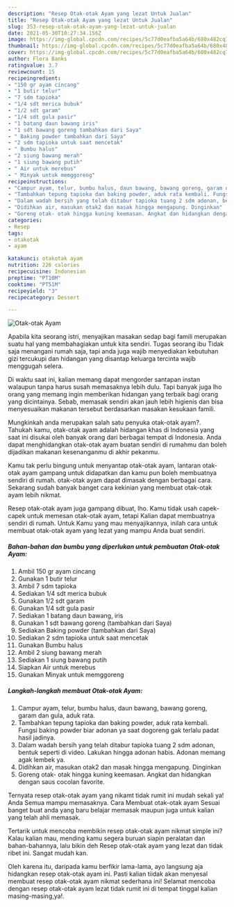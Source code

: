 ```yaml
---
description: "Resep Otak-otak Ayam yang lezat Untuk Jualan"
title: "Resep Otak-otak Ayam yang lezat Untuk Jualan"
slug: 353-resep-otak-otak-ayam-yang-lezat-untuk-jualan
date: 2021-05-30T10:27:34.156Z
image: https://img-global.cpcdn.com/recipes/5c77d0eafba5a64b/680x482cq70/otak-otak-ayam-foto-resep-utama.jpg
thumbnail: https://img-global.cpcdn.com/recipes/5c77d0eafba5a64b/680x482cq70/otak-otak-ayam-foto-resep-utama.jpg
cover: https://img-global.cpcdn.com/recipes/5c77d0eafba5a64b/680x482cq70/otak-otak-ayam-foto-resep-utama.jpg
author: Flora Banks
ratingvalue: 3.7
reviewcount: 15
recipeingredient:
- "150 gr ayam cincang"
- "1 butir telur"
- "7 sdm tapioka"
- "1/4 sdt merica bubuk"
- "1/2 sdt garam"
- "1/4 sdt gula pasir"
- "1 batang daun bawang iris"
- "1 sdt bawang goreng tambahkan dari Saya"
- " Baking powder tambahkan dari Saya"
- "2 sdm tapioka untuk saat mencetak"
- " Bumbu halus"
- "2 siung bawang merah"
- "1 siung bawang putih"
- " Air untuk merebus"
- " Minyak untuk memggoreng"
recipeinstructions:
- "Campur ayam, telur, bumbu halus, daun bawang, bawang goreng, garam dan gula, aduk rata."
- "Tambahkan tepung tapioka dan baking powder, aduk rata kembali. Fungsi baking powder biar adonan ya saat dogoreng gak terlalu padat hasil jadinya."
- "Dalam wadah bersih yang telah ditabur tapioka tuang 2 sdm adonan, bentuk seperti di video. Lakukan hingga adonan habis. Adonan memang agak lembek ya."
- "Didihkan air, masukan otak2 dan masak hingga mengapung. Dinginkan"
- "Goreng otak- otak hingga kuning keemasan. Angkat dan hidangkan dengan saus cocolan favorite."
categories:
- Resep
tags:
- otakotak
- ayam

katakunci: otakotak ayam 
nutrition: 226 calories
recipecuisine: Indonesian
preptime: "PT10M"
cooktime: "PT51M"
recipeyield: "3"
recipecategory: Dessert

---
```



![Otak-otak Ayam](https://img-global.cpcdn.com/recipes/5c77d0eafba5a64b/680x482cq70/otak-otak-ayam-foto-resep-utama.jpg)

Apabila kita seorang istri, menyajikan masakan sedap bagi famili merupakan suatu hal yang membahagiakan untuk kita sendiri. Tugas seorang ibu Tidak saja menangani rumah saja, tapi anda juga wajib menyediakan kebutuhan gizi tercukupi dan hidangan yang disantap keluarga tercinta wajib menggugah selera.

Di waktu  saat ini, kalian memang dapat mengorder santapan instan walaupun tanpa harus susah memasaknya lebih dulu. Tapi banyak juga lho orang yang memang ingin memberikan hidangan yang terbaik bagi orang yang dicintainya. Sebab, memasak sendiri akan jauh lebih higienis dan bisa menyesuaikan makanan tersebut berdasarkan masakan kesukaan famili. 



Mungkinkah anda merupakan salah satu penyuka otak-otak ayam?. Tahukah kamu, otak-otak ayam adalah hidangan khas di Indonesia yang saat ini disukai oleh banyak orang dari berbagai tempat di Indonesia. Anda dapat menghidangkan otak-otak ayam buatan sendiri di rumahmu dan boleh dijadikan makanan kesenanganmu di akhir pekanmu.

Kamu tak perlu bingung untuk menyantap otak-otak ayam, lantaran otak-otak ayam gampang untuk didapatkan dan kamu pun boleh membuatnya sendiri di rumah. otak-otak ayam dapat dimasak dengan berbagai cara. Sekarang sudah banyak banget cara kekinian yang membuat otak-otak ayam lebih nikmat.

Resep otak-otak ayam juga gampang dibuat, lho. Kamu tidak usah capek-capek untuk memesan otak-otak ayam, tetapi Kalian dapat membuatnya sendiri di rumah. Untuk Kamu yang mau menyajikannya, inilah cara untuk membuat otak-otak ayam yang lezat yang mampu Anda buat sendiri.

<!--inarticleads1-->

##### Bahan-bahan dan bumbu yang diperlukan untuk pembuatan Otak-otak Ayam:

1. Ambil 150 gr ayam cincang
1. Gunakan 1 butir telur
1. Ambil 7 sdm tapioka
1. Sediakan 1/4 sdt merica bubuk
1. Gunakan 1/2 sdt garam
1. Gunakan 1/4 sdt gula pasir
1. Sediakan 1 batang daun bawang, iris
1. Gunakan 1 sdt bawang goreng (tambahkan dari Saya)
1. Sediakan  Baking powder (tambahkan dari Saya)
1. Sediakan 2 sdm tapioka untuk saat mencetak
1. Gunakan  Bumbu halus
1. Ambil 2 siung bawang merah
1. Sediakan 1 siung bawang putih
1. Siapkan  Air untuk merebus
1. Gunakan  Minyak untuk memggoreng




<!--inarticleads2-->

##### Langkah-langkah membuat Otak-otak Ayam:

1. Campur ayam, telur, bumbu halus, daun bawang, bawang goreng, garam dan gula, aduk rata.
1. Tambahkan tepung tapioka dan baking powder, aduk rata kembali. Fungsi baking powder biar adonan ya saat dogoreng gak terlalu padat hasil jadinya.
1. Dalam wadah bersih yang telah ditabur tapioka tuang 2 sdm adonan, bentuk seperti di video. Lakukan hingga adonan habis. Adonan memang agak lembek ya.
1. Didihkan air, masukan otak2 dan masak hingga mengapung. Dinginkan
1. Goreng otak- otak hingga kuning keemasan. Angkat dan hidangkan dengan saus cocolan favorite.




Ternyata resep otak-otak ayam yang nikamt tidak rumit ini mudah sekali ya! Anda Semua mampu memasaknya. Cara Membuat otak-otak ayam Sesuai banget buat anda yang baru belajar memasak maupun juga untuk kalian yang telah ahli memasak.

Tertarik untuk mencoba membikin resep otak-otak ayam nikmat simple ini? Kalau kalian mau, mending kamu segera buruan siapin peralatan dan bahan-bahannya, lalu bikin deh Resep otak-otak ayam yang lezat dan tidak ribet ini. Sangat mudah kan. 

Oleh karena itu, daripada kamu berfikir lama-lama, ayo langsung aja hidangkan resep otak-otak ayam ini. Pasti kalian tiidak akan menyesal membuat resep otak-otak ayam nikmat sederhana ini! Selamat mencoba dengan resep otak-otak ayam lezat tidak rumit ini di tempat tinggal kalian masing-masing,ya!.

